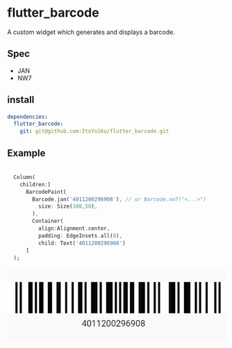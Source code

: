 # flutter_barcode

A custom widget which generates and displays a barcode.

## Spec

- JAN
- NW7

## install

```yaml:pubspec.yaml
dependencies:
  flutter_barcode:
    git: git@github.com:ItoYo16u/flutter_barcode.git

```

## Example

```dart

  Column(
    children:[
      BarcodePaint(
        Barcode.jan('4011200296908'), // or Barcode.nw7("<...>")
          size: Size(100,50),
        ),
        Container(
          align:Alignment.center,
          padding: EdgeInsets.all(8),
          child: Text('4011200296908')
      ]
  );
```

![flutter barcode sample](./sample.jpg)